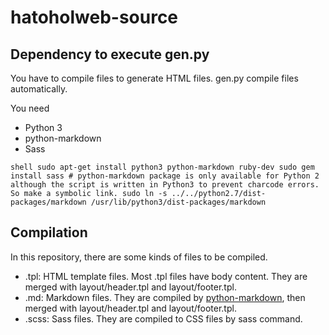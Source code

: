 hatoholweb-source
=================

Dependency to execute gen.py
-----------------------------
You have to compile files to generate HTML files.
gen.py compile files automatically.

You need
- Python 3
- python-markdown
- Sass

``shell
    sudo apt-get install python3 python-markdown ruby-dev
    sudo gem install sass
	# python-markdown package is only available for Python 2 although the script is written in Python3 to prevent charcode errors. So make a symbolic link.
	sudo ln -s ../../python2.7/dist-packages/markdown /usr/lib/python3/dist-packages/markdown
``

Compilation
------------
In this repository, there are some kinds of files to be compiled.
- .tpl: HTML template files. Most .tpl files have body content. They are merged with layout/header.tpl and layout/footer.tpl.
- .md: Markdown files. They are compiled by [python-markdown](https://pypi.python.org/pypi/Markdown), then merged with layout/header.tpl and layout/footer.tpl.
- .scss: Sass files. They are compiled to CSS files by sass command.

